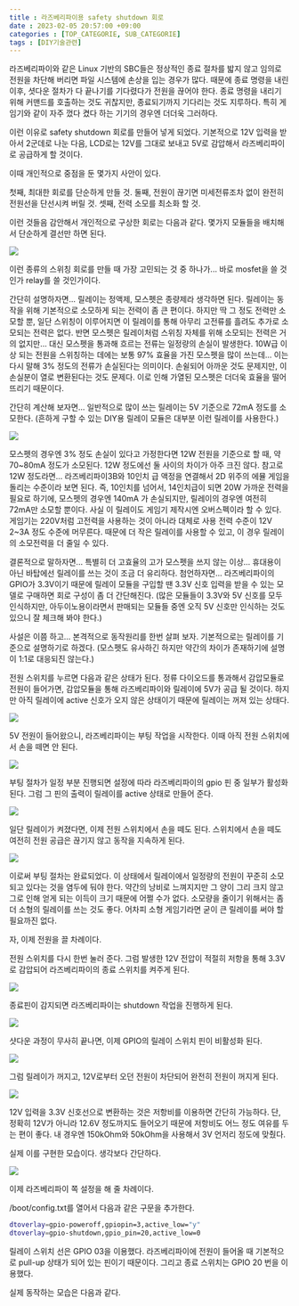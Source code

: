 ```yaml
---
title : 라즈베리파이용 safety shutdown 회로
date : 2023-02-05 20:57:00 +09:00
categories : [TOP_CATEGORIE, SUB_CATEGORIE]
tags : [DIY기술관련]
---
```


라즈베리파이와 같은 Linux 기반의 SBC들은 정상적인 종료 절차를 밟지 않고 임의로 전원을 차단해 버리면 파일 시스템에 손상을 입는 경우가 많다.
때문에 종료 명령을 내린 이후, 셧다운 절차가 다 끝나기를 기다렸다가 전원을 끊어야 한다.
종료 명령을 내리기 위해 커맨드를 호출하는 것도 귀찮지만, 종료되기까지 기다리는 것도 지루하다.
특히 게임기와 같이 자주 껐다 켰다 하는 기기의 경우엔 더더욱 그러하다.

이런 이유로 safety shutdown 회로를 만들어 넣게 되었다.
기본적으로 12V 입력을 받아서 2군데로 나눈 다음, LCD로는 12V를 그대로 보내고 5V로 감압해서 라즈베리파이로 공급하게 할 것이다.

이때 개인적으로 중점을 둔 몇가지 사안이 있다.

첫째, 최대한 회로를 단순하게 만들 것.
둘째, 전원이 끊기면 미세전류조차 없이 완전히 전원선을 단선시켜 버릴 것.
셋째, 전력 소모를 최소화 할 것.

이런 것들음 감안해서 개인적으로 구상한 회로는 다음과 같다.
몇가지 모듈들을 배치해서 단순하게 결선만 하면 된다.

![](2023-02-05-safety-shutdown-make/001.png)

이런 종류의 스위칭 회로를 만들 때 가장 고민되는 것 중 하나가...
바로 mosfet을 쓸 것인가 relay를 쓸 것인가이다.

간단히 설명하자면... 릴레이는 정액제, 모스펫은 종량제라 생각하면 된다.
릴레이는 동작을 위해 기본적으로 소모하게 되는 전력이 좀 큰 편이다.
하지만 딱 그 정도 전력만 소모할 뿐, 일단 스위칭이 이루어지면 이 릴레이를 통해 아무리 고전류를 흘려도 추가로 소모되는 전력은 없다.
반면 모스펫은 릴레이처럼 스위칭 자체를 위해 소모되는 전력은 거의 없지만...
대신 모스펫을 통과해 흐르는 전류는 일정량의 손실이 발생한다.
10W급 이상 되는 전원을 스위칭하는 데에는 보통 97% 효율을 가진 모스펫을 많이 쓰는데...
이는 다시 말해 3% 정도의 전류가 손실된다는 의미이다.
손쉴되어 아까운 것도 문제지만, 이 손실분이 열로 변환된다는 것도 문제다.
이로 인해 가열된 모스펫은 더더욱 효율을 떨어뜨리기 때문이다.

간단히 계산해 보자면...
일반적으로 많이 쓰는 릴레이는 5V 기준으로 72mA 정도를 소모한다.
(흔하게 구할 수 있는 DIY용 릴레이 모듈은 대부분 이런 릴레이를 사용한다.)

![](2023-02-05-safety-shutdown-make/002.png)

모스펫의 경우엔 3% 정도 손실이 있다고 가정한다면 12W 전원을 기준으로 할 때, 약 70~80mA 정도가 소모된다.
12W 정도에선 둘 사이의 차이가 아주 크진 않다.
참고로 12W 정도라면... 라즈베리파이3B와 10인치 급 액정을 연결해서 2D 위주의 에뮬 게임을 돌리는 수준이라 보면 된다.
즉, 10인치를 넘어서, 14인치급이 되면 20W 가까운 전력을 필요로 하기에, 모스펫의 경우엔 140mA 가 손실되지만, 릴레이의 경우엔 여전히 72mA만 소모할 뿐이다.
사실 이 릴레이도 게임기 제작시엔 오버스펙이라 할 수 있다. 게임기는 220V처럼 고전력을 사용하는 것이 아니라 대체로 사용 전력 수준이 12V 2~3A 정도 수준에 머무른다. 때문에 더 작은 릴레이를 사용할 수 있고, 이 경우 릴레이의 소모전력을 더 줄일 수 있다.

결론적으로 말하자면... 특별히 더 고효율의 고가 모스펫을 쓰지 않는 이상... 휴대용이 아닌 바탑에선 릴레이를 쓰는 것이 조금 더 유리하다.
첨언하자면... 라즈베리파이의 GPIO가 3.3V이기 때문에 릴레이 모듈을 구입할 땐 3.3V 신호 입력을 받을 수 있는 모델로 구매하면 회로 구성이 좀 더 간단해진다. (많은 모듈들이 3.3V와 5V 신호를 모두 인식하지만, 아두이노용이라면서 판매되는 모듈들 중엔 오직 5V 신호만 인식하는 것도 있으니 잘 체크해 봐야 한다.)

사설은 이쯤 하고...
본격적으로 동작원리를 한번 살펴 보자.
기본적으로는 릴레이를 기준으로 설명하기로 하겠다. (모스펫도 유사하긴 하지만 약간의 차이가 존재하기에 설명이 1:1로 대응되진 않는다.)

전원 스위치를 누르면 다음과 같은 상태가 된다.
정류 다이오드를 통과해서 감압모듈로 전원이 들어가면, 감압모듈을 통해 라즈베리파이와 릴레이에 5V가 공급 될 것이다.
하지만 아직 릴레이에 active 신호가 오지 않은 상태이기 때문에 릴레이는 꺼져 있는 상태다.

![](2023-02-05-safety-shutdown-make/003.png)

5V 전원이 들어왔으니, 라즈베리파이는 부팅 작업을 시작한다.
이때 아직 전원 스위치에서 손을 떼면 안 된다.

![](2023-02-05-safety-shutdown-make/004.png)

부팅 절차가 일정 부분 진행되면 설정에 따라 라즈베리파이의 gpio 핀 중 일부가 활성화 된다.
그럼 그 핀의 출력이 릴레이를 active 상태로 만들어 준다.

![](2023-02-05-safety-shutdown-make/005.png)

일단 릴레이가 켜졌다면, 이제 전원 스위치에서 손을 떼도 된다.
스위치에서 손을 떼도 여전히 전원 공급은 끊기지 않고 동작을 지속하게 된다.

![](2023-02-05-safety-shutdown-make/006.png)

이로써 부팅 절차는 완료되었다.
이 상태에서 릴레이에서 일정량의 전원이 꾸준히 소모되고 있다는 것을 염두에 둬야 한다.
약간의 낭비로 느껴지지만 그 양이 그리 크지 않고 그로 인해 얻게 되는 이득이 크기 때문에 어쩔 수가 없다.
소모량을 줄이기 위해서는 좀 더 소형의 릴레이를 쓰는 것도 좋다. 어차피 소형 게임기라면 굳이 큰 릴레이를 써야 할 필요까진 없다.

자, 이제 전원을 끌 차례이다.

전원 스위치를 다시 한번 눌러 준다.
그럼 발생한 12V 전압이 적절히 저항을 통해 3.3V로 감압되어 라즈베리파이의 종료 스위치를 켜주게 된다.

![](2023-02-05-safety-shutdown-make/007.png)

종료핀이 감지되면 라즈베리파이는 shutdown 작업을 진행하게 된다.

![](2023-02-05-safety-shutdown-make/008.png)

샷다운 과정이 무사히 끝나면, 이제 GPIO의 릴레이 스위치 핀이 비활성화 된다.

![](2023-02-05-safety-shutdown-make/009.png)

그럼 릴레이가 꺼지고, 12V로부터 오던 전원이 차단되어 완전히 전원이 꺼지게 된다.

![](2023-02-05-safety-shutdown-make/010.png)

12V 입력을 3.3V 신호선으로 변환하는 것은 저항비를 이용하면 간단히 가능하다.
단, 정확히 12V가 아니라 12.6V 정도까지도 들어오기 때문에 저항비도 어느 정도 여유를 두는 편이 좋다.
내 경우엔 150kOhm와 50kOhm을 사용해서 3V 언저리 정도에 맞췄다.

실제 이를 구현한 모습이다. 생각보다 간단하다. 

![](2023-02-05-safety-shutdown-make/011.png)

이제 라즈베리파이 쪽 설정을 해 줄 차례이다.

/boot/config.txt를 열어서 다음과 같은 구문을 추가한다.

```bash
dtoverlay=gpio-poweroff,gpiopin=3,active_low="y"
dtoverlay=gpio-shutdown,gpio_pin=20,active_low=0
```

릴레이 스위치 선은 GPIO 03을 이용했다. 라즈베리파이에 전원이 들어올 때 기본적으로 pull-up 상태가 되어 있는 핀이기 때문이다.
그리고 종료 스위치는 GPIO 20 번을 이용했다.

실제 동작하는 모습은 다음과 같다.


